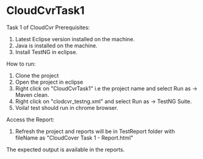 # CloudCvrTask1
Task 1 of CloudCvr
Prerequisites:
1. Latest Eclipse version installed on the machine.
2. Java is installed on the machine.
3. Install TestNG in eclipse.

How to run:
1. Clone the project
2. Open the project in eclipse
3. Right click on "CloudCvrTask1" i.e the project name and select Run as -> Maven clean.
4. Right click on "clodcvr_testng.xml" and select Run as -> TestNG Suite.
5. Voila! test should run in chrome browser.

Access the Report:
1. Refresh the project and reports will be in TestReport folder with fileName as "CloudCover Task 1 - Report.html"

The expected output is available in the reports.
